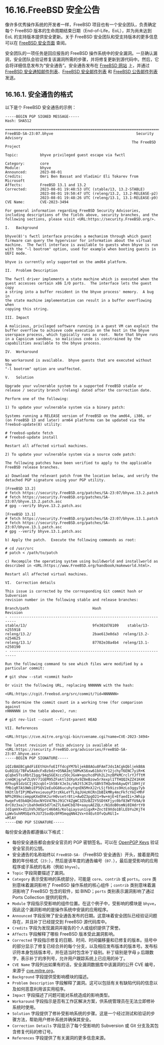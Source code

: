 # 16.16.FreeBSD 安全公告

像许多优秀操作系统的开发者一样，FreeBSD 项目也有一个安全团队，负责确定每个 FreeBSD 版本的生命周期结束日期（End-of-Life，EoL），并为尚未达到 EoL 的支持版本提供安全更新。关于 FreeBSD 安全团队和受支持版本的更多信息可以在 [FreeBSD 安全页面](https://www.freebsd.org/security) 查阅。

安全团队的一项任务是回应报告的 FreeBSD 操作系统中的安全漏洞。一旦确认漏洞，安全团队会验证修复该漏洞所需的步骤，并将修复更新到源代码中。然后，它会将详细信息发布为“安全通告”。安全通告发布在 [FreeBSD 网站](https://www.freebsd.org/security/advisories/) 上，并通过 [FreeBSD 安全通知邮件列表](https://lists.freebsd.org/subscription/freebsd-security-notifications)、[FreeBSD 安全邮件列表](https://lists.freebsd.org/subscription/freebsd-security) 和 [FreeBSD 公告邮件列表](https://lists.freebsd.org/subscription/freebsd-announce) 发送。

## 16.16.1. 安全通告的格式

以下是个 FreeBSD 安全通告的示例：

```
-----BEGIN PGP SIGNED MESSAGE-----
Hash: SHA512

=============================================================================
FreeBSD-SA-23:07.bhyve                                      Security Advisory
                                                          The FreeBSD Project

Topic:          bhyve privileged guest escape via fwctl

Category:       core
Module:         bhyve
Announced:      2023-08-01
Credits:        Omri Ben Bassat and Vladimir Eli Tokarev from Microsoft
Affects:        FreeBSD 13.1 and 13.2
Corrected:      2023-08-01 19:48:53 UTC (stable/13, 13.2-STABLE)
                2023-08-01 19:50:47 UTC (releng/13.2, 13.2-RELEASE-p2)
                2023-08-01 19:48:26 UTC (releng/13.1, 13.1-RELEASE-p9)
CVE Name:       CVE-2023-3494

For general information regarding FreeBSD Security Advisories,
including descriptions of the fields above, security branches, and the
following sections, please visit <URL:https://security.FreeBSD.org/>.

I.   Background

bhyve(8)'s fwctl interface provides a mechanism through which guest
firmware can query the hypervisor for information about the virtual
machine.  The fwctl interface is available to guests when bhyve is run
with the "-l bootrom" option, used for example when booting guests in
UEFI mode.

bhyve is currently only supported on the amd64 platform.

II.  Problem Description

The fwctl driver implements a state machine which is executed when the
guest accesses certain x86 I/O ports.  The interface lets the guest copy
a string into a buffer resident in the bhyve process' memory.  A bug in
the state machine implementation can result in a buffer overflowing when
copying this string.

III. Impact

A malicious, privileged software running in a guest VM can exploit the
buffer overflow to achieve code execution on the host in the bhyve
userspace process, which typically runs as root.  Note that bhyve runs
in a Capsicum sandbox, so malicious code is constrained by the
capabilities available to the bhyve process.

IV.  Workaround

No workaround is available.  bhyve guests that are executed without the
"-l bootrom" option are unaffected.

V.   Solution

Upgrade your vulnerable system to a supported FreeBSD stable or
release / security branch (releng) dated after the correction date.

Perform one of the following:

1) To update your vulnerable system via a binary patch:

Systems running a RELEASE version of FreeBSD on the amd64, i386, or
(on FreeBSD 13 and later) arm64 platforms can be updated via the
freebsd-update(8) utility:

# freebsd-update fetch
# freebsd-update install

Restart all affected virtual machines.

2) To update your vulnerable system via a source code patch:

The following patches have been verified to apply to the applicable
FreeBSD release branches.

a) Download the relevant patch from the location below, and verify the
detached PGP signature using your PGP utility.

[FreeBSD 13.2]
# fetch https://security.FreeBSD.org/patches/SA-23:07/bhyve.13.2.patch
# fetch https://security.FreeBSD.org/patches/SA-23:07/bhyve.13.2.patch.asc
# gpg --verify bhyve.13.2.patch.asc

[FreeBSD 13.1]
# fetch https://security.FreeBSD.org/patches/SA-23:07/bhyve.13.1.patch
# fetch https://security.FreeBSD.org/patches/SA-23:07/bhyve.13.1.patch.asc
# gpg --verify bhyve.13.1.patch.asc

b) Apply the patch.  Execute the following commands as root:

# cd /usr/src
# patch < /path/to/patch

c) Recompile the operating system using buildworld and installworld as
described in <URL:https://www.FreeBSD.org/handbook/makeworld.html>.

Restart all affected virtual machines.

VI.  Correction details

This issue is corrected by the corresponding Git commit hash or Subversion
revision number in the following stable and release branches:

Branch/path                             Hash                     Revision
- -------------------------------------------------------------------------
stable/13/                              9fe302d78109    stable/13-n255918
releng/13.2/                            2bae613e0da3  releng/13.2-n254625
releng/13.1/                            87702e38a4b4  releng/13.1-n250190
- -------------------------------------------------------------------------

Run the following command to see which files were modified by a
particular commit:

# git show --stat <commit hash>

Or visit the following URL, replacing NNNNNN with the hash:

<URL:https://cgit.freebsd.org/src/commit/?id=NNNNNN>

To determine the commit count in a working tree (for comparison against
nNNNNNN in the table above), run:

# git rev-list --count --first-parent HEAD

VII. References

<URL:https://cve.mitre.org/cgi-bin/cvename.cgi?name=CVE-2023-3494>

The latest revision of this advisory is available at
<URL:https://security.FreeBSD.org/advisories/FreeBSD-SA-23:07.bhyve.asc>
-----BEGIN PGP SIGNATURE-----

iQIzBAEBCgAdFiEEthUnfoEIffdcgYM7bljekB8AGu8FAmTJdsIACgkQbljekB8A
Gu8Q1Q/7BFw5Aa0cFxBzbdz+O5NAImj58MvKS6xw61bXcYr12jchyT6ENC7yiR+K
qCqbe5TssRbtZ1gg/94gSGEXccz5OcJGxW+qozhcdPUh2L2nzBPkMCrclrYJfTtM
cnmQKjg/wFZLUVr71GEM95ZFaktlZdXyXx9Z8eBzow5rXexpl1TTHQQ2kZZ41K4K
KFhup91dzGCIj02cqbl+1h5BrXJe3s/oNJt5JKIh/GBh5THQu9n6AywQYl18HtjV
fMb1qRTAS9WbiEP5QV2eEuOG86ucuhytqnEN5MnXJ2rLSjfb9izs9HzLo3ggy7yb
hN3tlbfIPjMEwYexieuoyP3rzKkLeYfLXqJU4zKCRnIbBIkMRy4mcFkfcYmI+MhF
NPh2R9kccemppKXeDhKJurH0vsetr8ti+AwOZ3pgO21+9w+mjE+EfaedIi+JWhip
hwqeFv03bAQHJdacNYGV47NsJ91CY4ZgWC3ZOzBZ2Y5SDtKFjyc0bf83WTfU9A/0
drC0z3xaJribah9e6k5d7lmZ7L6aHCbQ70+aayuAEZQLr/N1doB0smNi0IHdrtY0
JdIqmVX+d1ihVhJ05prC460AS/Kolqiaysun1igxR+ZnctE9Xdo1BlLEbYu2KjT4
LpWvSuhRMSQaYkJU72SodQc0FM5mqqNN42Vx+X4EutOfvQuRGlI=
=MlAY
-----END PGP SIGNATURE-----
```

每份安全通告都遵循以下格式：

* 每份安全通告都会由安全官员的 PGP 密钥签名。可以在 [OpenPGP Keys](https://docs.freebsd.org/en/books/handbook/pgpkeys/#pgpkeys) 验证安全官员的公钥。
* 安全通告的名称始终以 `FreeBSD-SA-`（FreeBSD 安全通告）开头，接着是两位数的年份格式（`23:`），然后是该年度的通告编号（`07.`），最后是受影响的应用程序或子系统的名称（例如 `bhyve`）。
* `Topic` 字段简要描述了漏洞。
* `Category` 表示受影响的系统部分，可能是 `core`、`contrib` 或 `ports`。`core` 类别意味着漏洞影响了 FreeBSD 操作系统的核心组件；`contrib` 类别意味着漏洞影响了 FreeBSD 包含的软件，如 BIND；`ports` 类别表示漏洞影响了通过 Ports Collection 提供的软件。
* `Module` 字段指示受影响的组件位置。在这个例子中，受影响的模块是 `bhyve`，因此这个漏洞影响的是操作系统中安装的应用程序。
* `Announced` 字段反映了安全通告发布的日期。这意味着安全团队已经验证问题存在，并且补丁已经提交到 FreeBSD 源代码库中。
* `Credits` 字段为发现漏洞并报告的个人或组织提供了荣誉。
* `Affects` 字段解释了哪些 FreeBSD 版本受此漏洞影响。
* `Corrected` 字段指示修复的日期、时间、时间偏移量和已修复的版本。括号中的部分显示了修复已经合并的每个分支，以及相应发布版本的版本号。发布标识符本身包括版本号，并在适当时包含补丁级别。补丁级别是字母 `p` 后跟数字，表示补丁的序列号，允许用户跟踪系统上已应用的补丁。
* `CVE Name` 字段列出如果有的话，安全漏洞数据库中该漏洞的公开 CVE 编号，来源于 [cve.mitre.org](http://cve.mitre.org/)。
* `Background` 字段提供受影响模块的描述。
* `Problem Description` 字段解释了漏洞。这可以包括有关有缺陷代码的信息以及如何恶意利用该实用程序。
* `Impact` 字段描述了问题可能对系统造成的影响类型。
* `Workaround` 字段指示是否有工作区解决方案，供系统管理员在无法立即修补系统时使用。
* `Solution` 字段提供了修补受影响系统的步骤。这是一个经过测试和验证的步骤方法，帮助用户修补系统并确保其安全。
* `Correction Details` 字段显示了每个受影响的 Subversion 或 Git 分支及其包含修复代码的修订号。
* `References` 字段提供了有关漏洞的更多信息来源。
